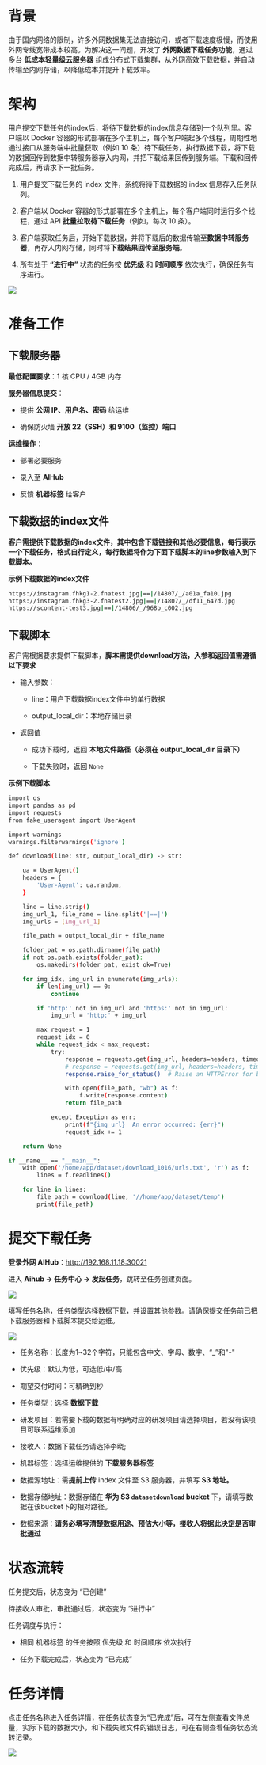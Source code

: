 # 背景

由于国内网络的限制，许多外网数据集无法直接访问，或者下载速度极慢，而使用外网专线宽带成本较高。为解决这一问题，开发了 **外网数据下载任务功能**，通过多台 **低成本轻量级云服务器** 组成分布式下载集群，从外网高效下载数据，并自动传输至内网存储，以降低成本并提升下载效率。

# 架构

用户提交下载任务的index后，将待下载数据的index信息存储到一个队列里。客户端以 Docker 容器的形式部署在多个主机上，每个客户端起多个线程，周期性地通过接口从服务端中批量获取（例如 10 条）待下载任务，执行数据下载，将下载的数据回传到数据中转服务器存入内网，并把下载结果回传到服务端。下载和回传完成后，再请求下一批任务。

1. 用户提交下载任务的 index 文件，系统将待下载数据的 index 信息存入任务队列。

2. 客户端以 Docker 容器的形式部署在多个主机上，每个客户端同时运行多个线程，通过 API **批量拉取待下载任务**（例如，每次 10 条）。

3. 客户端获取任务后，开始下载数据，并将下载后的数据传输至**数据中转服务器**，再存入内网存储，同时将**下载结果回传至服务端**。

4. 所有处于 **“进行中”** 状态的任务按 **优先级** 和 **时间顺序** 依次执行，确保任务有序进行。

![](images/外网数据下载任务/diagram.png)

# 准备工作

## 下载服务器

**最低配置要求**：1 核 CPU / 4GB 内存

**服务器信息提交**：

* 提供 **公网 IP、用户名、密码** 给运维

* 确保防火墙 **开放 22（SSH）和 9100（监控）端口**

**运维操作**：

* 部署必要服务

* 录入至 **AIHub**

* 反馈 **机器标签** 给客户

## 下载数据的index文件

**客户需提供下载数据的index文件，其中包含下载链接和其他必要信息，每行表示一个下载任务，格式自行定义，每行数据将作为下面下载脚本的line参数输入到下载脚本。**

**示例下载数据的index文件**

```bash
https://instagram.fhkg1-2.fnatest.jpg|==|/14807/_/a01a_fa10.jpg
https://instagram.fhkg3-2.fnatest2.jpg|==|/14807/_/df11_647d.jpg
https://scontent-test3.jpg|==|/14806/_/968b_c002.jpg
```

## 下载脚本

客户需根据要求提供下载脚本，**脚本需提供download方法，入参和返回值需遵循以下要求**

* 输入参数：

  * line：用户下载数据index文件中的单行数据

  * output\_local\_dir：本地存储目录

* 返回值

  * 成功下载时，返回 **本地文件路径（必须在 output\_local\_dir 目录下）**

  * 下载失败时，返回 `None`

**示例下载脚本**

```bash
import os
import pandas as pd
import requests
from fake_useragent import UserAgent

import warnings
warnings.filterwarnings('ignore')

def download(line: str, output_local_dir) -> str:

    ua = UserAgent()
    headers = {
        'User-Agent': ua.random,
    }

    line = line.strip()
    img_url_1, file_name = line.split('|==|')
    img_urls = [img_url_1]

    file_path = output_local_dir + file_name

    folder_pat = os.path.dirname(file_path)
    if not os.path.exists(folder_pat):
        os.makedirs(folder_pat, exist_ok=True)

    for img_idx, img_url in enumerate(img_urls):
        if len(img_url) == 0:
            continue

        if 'http:' not in img_url and 'https:' not in img_url:
            img_url = 'http:' + img_url

        max_request = 1
        request_idx = 0
        while request_idx < max_request:
            try:
                response = requests.get(img_url, headers=headers, timeout=10, verify=False)
                # response = requests.get(img_url, headers=headers, timeout=10, verify=False, proxies=proxies)
                response.raise_for_status()  # Raise an HTTPError for bad responses

                with open(file_path, "wb") as f:
                    f.write(response.content)
                return file_path

            except Exception as err:
                print(f"{img_url}  An error occurred: {err}")
                request_idx += 1

    return None

if __name__ == "__main__":
    with open('/home/app/dataset/download_1016/urls.txt', 'r') as f:
        lines = f.readlines()

    for line in lines:
        file_path = download(line, '//home/app/dataset/temp')
        print(file_path)

```

# 提交下载任务

**登录外网 AIHub**：<http://192.168.11.18:30021>

进入 **Aihub → 任务中心 → 发起任务**，跳转至任务创建页面。

![](images/外网数据下载任务/image.png)

填写任务名称，任务类型选择数据下载，并设置其他参数。请确保提交任务前已把下载服务器和下载脚本提交给运维。

![](images/外网数据下载任务/image-1.png)

* 任务名称：长度为1\~32个字符，只能包含中文、字母、数字、“\_”和"-"

* 优先级：默认为低，可选低/中/高

* 期望交付时间：可精确到秒

* 任务类型：选择 **数据下载**

* 研发项目：若需要下载的数据有明确对应的研发项目请选择项目，若没有该项目可联系运维添加

* 接收人：数据下载任务请选择李晓;

* 机器标签：选择运维提供的 **下载服务器标签**

* 数据源地址：需**提前上传** index 文件至 S3 服务器，并填写 **S3 地址。**

* 数据存储地址：数据存储在 **华为 S3 `datasetdownload` bucket** 下，请填写数据在该bucket下的相对路径。

* 数据来源：**请务必填写清楚数据用途、预估大小等，接收人将据此决定是否审批通过**

# 状态流转

任务提交后，状态变为 “已创建”

待接收人审批，审批通过后，状态变为 “进行中”

任务调度与执行：

* 相同 机器标签 的任务按照 优先级 和 时间顺序 依次执行

* 任务下载完成后，状态变为 “已完成”

# 任务详情

点击任务名称进入任务详情，在任务状态变为“已完成”后，可在左侧查看文件总量，实际下载的数据大小，和下载失败文件的错误日志，可在右侧查看任务状态流转记录。

![](images/外网数据下载任务/image-2.png)

